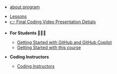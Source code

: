 * [about program](program/bspm24_coding_program.md)

- [Lessons](lessons/lesson_summary.md)
- [👉 Final Coding Video Presentation Detials](/lessons/student_video_project/final_projects.md)

* **For Students 🧑‍🎓🚀**
  * [Getting Started with GitHub and GitHub Copilot](students/github_copilot_setup.md)
  * [Getting Started with this course](students/Getting-Started.md)

* **Coding Instructors**
  * [Coding Instructors](/program/coding_program_admins.md)